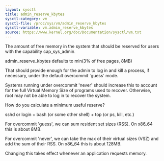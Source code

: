 ```yaml
---
layout: sysctl
title: admin_reserve_kbytes
sysctl-category: vm
sysctl-file: /proc/sys/vm/admin_reserve_kbytes
sysctl-variable: vm.admin_reserve_kbytes
source: https://www.kernel.org/doc/Documentation/sysctl/vm.txt
---
```


The amount of free memory in the system that should be reserved for users
with the capability cap_sys_admin.

admin_reserve_kbytes defaults to min(3% of free pages, 8MB)

That should provide enough for the admin to log in and kill a process,
if necessary, under the default overcommit 'guess' mode.

Systems running under overcommit 'never' should increase this to account
for the full Virtual Memory Size of programs used to recover. Otherwise,
root may not be able to log in to recover the system.

How do you calculate a minimum useful reserve?

sshd or login + bash (or some other shell) + top (or ps, kill, etc.)

For overcommit 'guess', we can sum resident set sizes (RSS).
On x86_64 this is about 8MB.

For overcommit 'never', we can take the max of their virtual sizes (VSZ)
and add the sum of their RSS.
On x86_64 this is about 128MB.

Changing this takes effect whenever an application requests memory.

